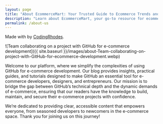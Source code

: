 ```yaml
---
layout: page
title: "About EcommerceMart: Your Trusted Guide to Ecommerce Trends and Tools"
description: "Learn about EcommerceMart, your go-to resource for ecommerce insights, product guides, and tech trends tailored to online businesses."
permalink: /about-us
---
```


Made with <i class="fa fa-heart text-danger"></i> by [CodingRhodes](/author-CodingRhodes).

![Team collaborating on a project with GitHub for e-commerce development]({{ site.baseurl }}/images/about-Team-collaborating-on-project-with-GitHub-for-ecommerce-development.webp)

Welcome to our platform, where we simplify the complexities of using GitHub for e-commerce development. Our blog provides insights, practical guides, and tutorials designed to make GitHub an essential tool for e-commerce developers, designers, and entrepreneurs. Our mission is to bridge the gap between GitHub’s technical depth and the dynamic demands of e-commerce, ensuring that our readers have the knowledge to build, maintain, and secure their e-commerce projects with confidence.

We’re dedicated to providing clear, accessible content that empowers everyone, from seasoned developers to newcomers in the e-commerce space. Thank you for joining us on this journey!